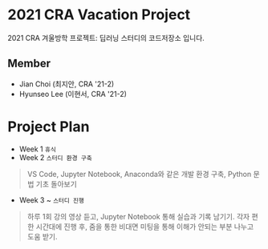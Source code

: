 # 2021 CRA Vacation Project
2021 CRA 겨울방학 프로젝트: 딥러닝 스터디의 코드저장소 입니다.

## Member
* Jian Choi (최지안, CRA '21-2)
* Hyunseo Lee (이현서, CRA '21-2)

# Project Plan

* Week 1 `휴식`
* Week 2 `스터디 환경 구축`
> VS Code, Jupyter Notebook, Anaconda와 같은 개발 환경 구축, Python 문법 기초 돌아보기
* Week 3 ~ `스터디 진행`
> 하루 1회 강의 영상 듣고, Jupyter Notebook 통해 실습과 기록 남기기. 각자 편한 시간대에 진행 후, 줌을 통한 비대면 미팅을 통해 이해가 안되는 부분 나누고 도움 받기.

